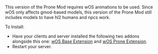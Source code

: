 This version of the Prone Mod requires wOS animations to be used. Since wOS only affects gmod-based models, this version of the Prone Mod still includes models to have hl2 humans and npcs work.

To Install:<br>
- Have your clients and server installed the following two addons alongside this one: [wOS Base Extension](https://steamcommunity.com/sharedfiles/filedetails/?id=757604550) and [wOS Prone Extension](https://steamcommunity.com/workshop/filedetails/?id=775573383).
- Restart your server.

